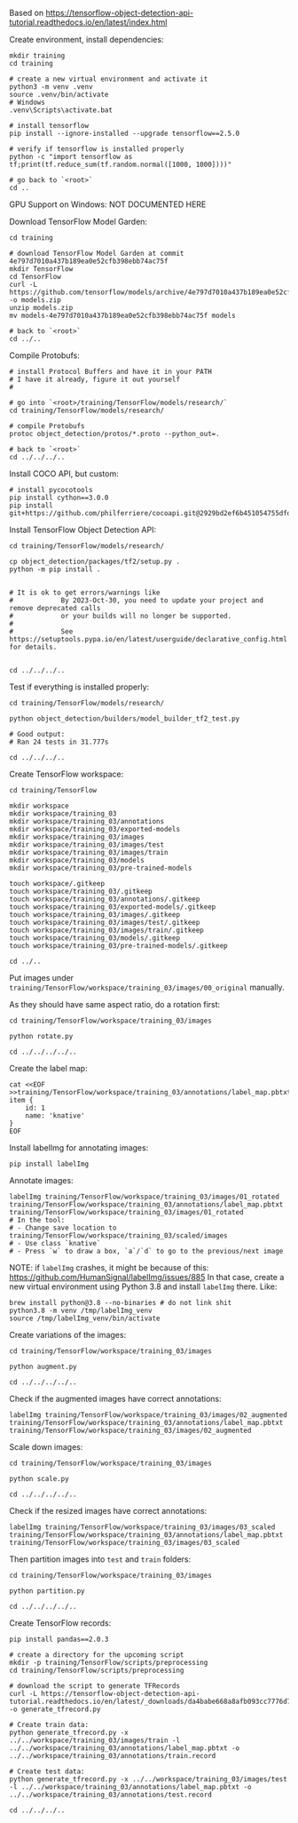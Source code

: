 Based on https://tensorflow-object-detection-api-tutorial.readthedocs.io/en/latest/index.html

Create environment, install dependencies:
```shell
mkdir training
cd training

# create a new virtual environment and activate it
python3 -m venv .venv
source .venv/bin/activate
# Windows
.venv\Scripts\activate.bat

# install tensorflow
pip install --ignore-installed --upgrade tensorflow==2.5.0

# verify if tensorflow is installed properly
python -c "import tensorflow as tf;print(tf.reduce_sum(tf.random.normal([1000, 1000])))"

# go back to `<root>`
cd ..
```

GPU Support on Windows: NOT DOCUMENTED HERE

Download TensorFlow Model Garden:
```shell
cd training

# download TensorFlow Model Garden at commit 4e797d7010a437b189ea0e52cfb398ebb74ac75f
mkdir TensorFlow
cd TensorFlow
curl -L https://github.com/tensorflow/models/archive/4e797d7010a437b189ea0e52cfb398ebb74ac75f.zip -o models.zip
unzip models.zip
mv models-4e797d7010a437b189ea0e52cfb398ebb74ac75f models

# back to `<root>`
cd ../..
```

Compile Protobufs:
```shell
# install Protocol Buffers and have it in your PATH
# I have it already, figure it out yourself
#

# go into `<root>/training/TensorFlow/models/research/`
cd training/TensorFlow/models/research/

# compile Protobufs
protoc object_detection/protos/*.proto --python_out=.

# back to `<root>`
cd ../../../..
```

Install COCO API, but custom:
```shell
# install pycocotools
pip install cython==3.0.0
pip install git+https://github.com/philferriere/cocoapi.git@2929bd2ef6b451054755dfd7ceb09278f935f7ad#subdirectory=PythonAPI
```

Install TensorFlow Object Detection API:
```shell
cd training/TensorFlow/models/research/

cp object_detection/packages/tf2/setup.py .
python -m pip install .


# It is ok to get errors/warnings like
#            By 2023-Oct-30, you need to update your project and remove deprecated calls
#            or your builds will no longer be supported.
#    
#            See https://setuptools.pypa.io/en/latest/userguide/declarative_config.html for details.


cd ../../../..
```

Test if everything is installed properly:
```shell
cd training/TensorFlow/models/research/

python object_detection/builders/model_builder_tf2_test.py

# Good output:
# Ran 24 tests in 31.777s

cd ../../../..
```

Create TensorFlow workspace:
```shell
cd training/TensorFlow

mkdir workspace
mkdir workspace/training_03
mkdir workspace/training_03/annotations
mkdir workspace/training_03/exported-models
mkdir workspace/training_03/images
mkdir workspace/training_03/images/test
mkdir workspace/training_03/images/train
mkdir workspace/training_03/models
mkdir workspace/training_03/pre-trained-models

touch workspace/.gitkeep
touch workspace/training_03/.gitkeep
touch workspace/training_03/annotations/.gitkeep
touch workspace/training_03/exported-models/.gitkeep
touch workspace/training_03/images/.gitkeep
touch workspace/training_03/images/test/.gitkeep
touch workspace/training_03/images/train/.gitkeep
touch workspace/training_03/models/.gitkeep
touch workspace/training_03/pre-trained-models/.gitkeep

cd ../..
```

Put images under `training/TensorFlow/workspace/training_03/images/00_original` manually.

As they should have same aspect ratio, do a rotation first:
```shell
cd training/TensorFlow/workspace/training_03/images

python rotate.py

cd ../../../../..
```

Create the label map:
```shell
cat <<EOF >>training/TensorFlow/workspace/training_03/annotations/label_map.pbtxt
item {
    id: 1
    name: 'knative'
}
EOF
```

Install labelImg for annotating images:
```shell
pip install labelImg
```

Annotate images:
```shell
labelImg training/TensorFlow/workspace/training_03/images/01_rotated training/TensorFlow/workspace/training_03/annotations/label_map.pbtxt training/TensorFlow/workspace/training_03/images/01_rotated
# In the tool:
# - Change save location to training/TensorFlow/workspace/training_03/scaled/images
# - Use class `knative`
# - Press `w` to draw a box, `a`/`d` to go to the previous/next image
```

NOTE: if `labelImg` crashes, it might be because of this: https://github.com/HumanSignal/labelImg/issues/885
In that case, create a new virtual environment using Python 3.8 and install `labelImg` there.
Like:
```shell
brew install python@3.8 --no-binaries # do not link shit
python3.8 -m venv /tmp/labelImg_venv
source /tmp/labelImg_venv/bin/activate
```

Create variations of the images:
```shell
cd training/TensorFlow/workspace/training_03/images

python augment.py

cd ../../../../..
```

Check if the augmented images have correct annotations:
```shell
labelImg training/TensorFlow/workspace/training_03/images/02_augmented training/TensorFlow/workspace/training_03/annotations/label_map.pbtxt training/TensorFlow/workspace/training_03/images/02_augmented
```

Scale down images:
```shell
cd training/TensorFlow/workspace/training_03/images

python scale.py

cd ../../../../..
```

Check if the resized images have correct annotations:
```shell
labelImg training/TensorFlow/workspace/training_03/images/03_scaled training/TensorFlow/workspace/training_03/annotations/label_map.pbtxt training/TensorFlow/workspace/training_03/images/03_scaled
```

Then partition images into `test` and `train` folders:

```shell
cd training/TensorFlow/workspace/training_03/images

python partition.py

cd ../../../../..
```

Create TensorFlow records:
```shell
pip install pandas==2.0.3

# create a directory for the upcoming script
mkdir -p training/TensorFlow/scripts/preprocessing
cd training/TensorFlow/scripts/preprocessing

# download the script to generate TFRecords
curl -L https://tensorflow-object-detection-api-tutorial.readthedocs.io/en/latest/_downloads/da4babe668a8afb093cc7776d7e630f3/generate_tfrecord.py -o generate_tfrecord.py

# Create train data:
python generate_tfrecord.py -x ../../workspace/training_03/images/train -l ../../workspace/training_03/annotations/label_map.pbtxt -o ../../workspace/training_03/annotations/train.record

# Create test data:
python generate_tfrecord.py -x ../../workspace/training_03/images/test  -l ../../workspace/training_03/annotations/label_map.pbtxt -o ../../workspace/training_03/annotations/test.record

cd ../../../..
```
